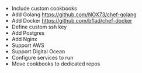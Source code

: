 * Include custom cookbooks
* Add Golang https://github.com/NOX73/chef-golang
* Add Docker https://github.com/bflad/chef-docker
* Define custom ssh key
* Add Postgres
* Add Nginx
* Support AWS
* Support Digital Ocean
* Configure services to run
* Move cookbooks to dedicated repos